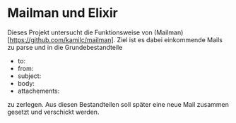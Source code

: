 # Mailman und Elixir

Dieses Projekt untersucht die Funktionsweise von
(Mailman)[https://github.com/kamilc/mailman]. Ziel ist es dabei einkommende
Mails zu parse und in die Grundebestandteile 

* to: 
* from:
* subject:
* body:
* attachements:

zu zerlegen. Aus diesen Bestandteilen soll später eine neue Mail zusammen
gesetzt und verschickt werden.


